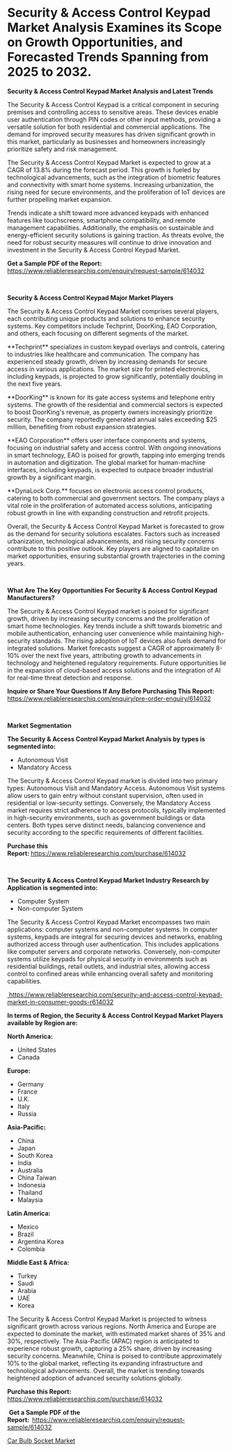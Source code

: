 <p><h1>Security & Access Control Keypad Market Analysis Examines its Scope on Growth Opportunities, and Forecasted Trends Spanning from 2025 to 2032.</h1></p><p><strong>Security & Access Control Keypad Market Analysis and Latest Trends</strong></p>
<p><p>The Security & Access Control Keypad is a critical component in securing premises and controlling access to sensitive areas. These devices enable user authentication through PIN codes or other input methods, providing a versatile solution for both residential and commercial applications. The demand for improved security measures has driven significant growth in this market, particularly as businesses and homeowners increasingly prioritize safety and risk management.</p><p>The Security & Access Control Keypad Market is expected to grow at a CAGR of 13.8% during the forecast period. This growth is fueled by technological advancements, such as the integration of biometric features and connectivity with smart home systems. Increasing urbanization, the rising need for secure environments, and the proliferation of IoT devices are further propelling market expansion. </p><p>Trends indicate a shift toward more advanced keypads with enhanced features like touchscreens, smartphone compatibility, and remote management capabilities. Additionally, the emphasis on sustainable and energy-efficient security solutions is gaining traction. As threats evolve, the need for robust security measures will continue to drive innovation and investment in the Security & Access Control Keypad Market.</p></p>
<p><strong>Get a Sample PDF of the Report:&nbsp;</strong> <a href="https://www.reliableresearchiq.com/enquiry/request-sample/614032?utm_campaign=2463&utm_medium=2&utm_source=Github&utm_content=ia&utm_term=24032025&utm_id=security-access-control-keypad">https://www.reliableresearchiq.com/enquiry/request-sample/614032</a></p>
<p>&nbsp;</p>
<p><strong>Security & Access Control Keypad Major Market Players</strong></p>
<p><p>The Security & Access Control Keypad Market comprises several players, each contributing unique products and solutions to enhance security systems. Key competitors include Techprint, DoorKing, EAO Corporation, and others, each focusing on different segments of the market.</p><p>**Techprint** specializes in custom keypad overlays and controls, catering to industries like healthcare and communication. The company has experienced steady growth, driven by increasing demands for secure access in various applications. The market size for printed electronics, including keypads, is projected to grow significantly, potentially doubling in the next five years.</p><p>**DoorKing** is known for its gate access systems and telephone entry systems. The growth of the residential and commercial sectors is expected to boost DoorKing's revenue, as property owners increasingly prioritize security. The company reportedly generated annual sales exceeding $25 million, benefiting from robust expansion strategies.</p><p>**EAO Corporation** offers user interface components and systems, focusing on industrial safety and access control. With ongoing innovations in smart technology, EAO is poised for growth, tapping into emerging trends in automation and digitization. The global market for human-machine interfaces, including keypads, is expected to outpace broader industrial growth by a significant margin.</p><p>**DynaLock Corp.** focuses on electronic access control products, catering to both commercial and government sectors. The company plays a vital role in the proliferation of automated access solutions, anticipating robust growth in line with expanding construction and retrofit projects.</p><p>Overall, the Security & Access Control Keypad Market is forecasted to grow as the demand for security solutions escalates. Factors such as increased urbanization, technological advancements, and rising security concerns contribute to this positive outlook. Key players are aligned to capitalize on market opportunities, ensuring substantial growth trajectories in the coming years.</p></p>
<p>&nbsp;</p>
<p><strong>What Are The Key Opportunities For Security & Access Control Keypad Manufacturers?</strong></p>
<p><p>The Security & Access Control Keypad market is poised for significant growth, driven by increasing security concerns and the proliferation of smart home technologies. Key trends include a shift towards biometric and mobile authentication, enhancing user convenience while maintaining high-security standards. The rising adoption of IoT devices also fuels demand for integrated solutions. Market forecasts suggest a CAGR of approximately 8-10% over the next five years, attributing growth to advancements in technology and heightened regulatory requirements. Future opportunities lie in the expansion of cloud-based access solutions and the integration of AI for real-time threat detection and response.</p></p>
<p><strong>Inquire or Share Your Questions If Any Before Purchasing This Report:</strong> <a href="https://www.reliableresearchiq.com/enquiry/pre-order-enquiry/614032?utm_campaign=2463&utm_medium=2&utm_source=Github&utm_content=ia&utm_term=24032025&utm_id=security-access-control-keypad">https://www.reliableresearchiq.com/enquiry/pre-order-enquiry/614032</a></p>
<p>&nbsp;</p>
<p><strong>Market Segmentation</strong></p>
<p><strong>The Security & Access Control Keypad Market Analysis by types is segmented into:</strong></p>
<p><ul><li>Autonomous Visit</li><li>Mandatory Access</li></ul></p>
<p><p>The Security & Access Control Keypad market is divided into two primary types: Autonomous Visit and Mandatory Access. Autonomous Visit systems allow users to gain entry without constant supervision, often used in residential or low-security settings. Conversely, the Mandatory Access market requires strict adherence to access protocols, typically implemented in high-security environments, such as government buildings or data centers. Both types serve distinct needs, balancing convenience and security according to the specific requirements of different facilities.</p></p>
<p><strong>Purchase this Report:&nbsp;</strong><a href="https://www.reliableresearchiq.com/purchase/614032?utm_campaign=2463&utm_medium=2&utm_source=Github&utm_content=ia&utm_term=24032025&utm_id=security-access-control-keypad">https://www.reliableresearchiq.com/purchase/614032</a></p>
<p>&nbsp;</p>
<p><strong>The Security & Access Control Keypad Market Industry Research by Application is segmented into:</strong></p>
<p><ul><li>Computer System</li><li>Non-computer System</li></ul></p>
<p><p>The Security & Access Control Keypad Market encompasses two main applications: computer systems and non-computer systems. In computer systems, keypads are integral for securing devices and networks, enabling authorized access through user authentication. This includes applications like computer servers and corporate networks. Conversely, non-computer systems utilize keypads for physical security in environments such as residential buildings, retail outlets, and industrial sites, allowing access control to confined areas while enhancing overall safety and monitoring capabilities.</p></p>
<p><a href="https://www.reliableresearchiq.com/security-and-access-control-keypad-market-in-consumer-goods-r614032?utm_campaign=2463&utm_medium=2&utm_source=Github&utm_content=ia&utm_term=24032025&utm_id=security-access-control-keypad">&nbsp;https://www.reliableresearchiq.com/security-and-access-control-keypad-market-in-consumer-goods-r614032</a></p>
<p><strong>In terms of Region, the Security & Access Control Keypad Market Players available by Region are:</strong></p>
<p>
    <p> <strong> North America: </strong>
        <ul>
            <li>United States</li>
            <li>Canada</li>
        </ul>
        </p> 
    <p> <strong> Europe: </strong>
        <ul>
            <li>Germany</li>
            <li>France</li>
            <li>U.K.</li>
            <li>Italy</li>
            <li>Russia</li>
        </ul>
        </p> 
    <p> <strong> Asia-Pacific: </strong>
        <ul>
            <li>China</li>
            <li>Japan</li>
            <li>South Korea</li>
            <li>India</li>
            <li>Australia</li>
            <li>China Taiwan</li>
            <li>Indonesia</li>
            <li>Thailand</li>
            <li>Malaysia</li>
        </ul>
        </p> 
    <p> <strong> Latin America: </strong>
        <ul>
            <li>Mexico</li>
            <li>Brazil</li>
            <li>Argentina Korea</li>
            <li>Colombia</li>
        </ul>
        </p> 
    <p> <strong> Middle East & Africa: </strong>
        <ul>
            <li>Turkey</li>
            <li>Saudi</li>
            <li>Arabia</li>
            <li>UAE</li>
            <li>Korea</li>
        </ul>
    </p>
    </p>
<p><p>The Security & Access Control Keypad Market is projected to witness significant growth across various regions. North America and Europe are expected to dominate the market, with estimated market shares of 35% and 30%, respectively. The Asia-Pacific (APAC) region is anticipated to experience robust growth, capturing a 25% share, driven by increasing security concerns. Meanwhile, China is poised to contribute approximately 10% to the global market, reflecting its expanding infrastructure and technological advancements. Overall, the market is trending towards heightened adoption of advanced security solutions globally.</p></p>
<p><strong>Purchase this Report: </strong><a href="https://www.reliableresearchiq.com/purchase/614032?utm_campaign=2463&utm_medium=2&utm_source=Github&utm_content=ia&utm_term=24032025&utm_id=security-access-control-keypad">https://www.reliableresearchiq.com/purchase/614032</a></p>
<p>&nbsp;<strong>Get a Sample PDF of the Report:&nbsp;&nbsp;</strong><a href="https://www.reliableresearchiq.com/enquiry/request-sample/614032?utm_campaign=2463&utm_medium=2&utm_source=Github&utm_content=ia&utm_term=24032025&utm_id=security-access-control-keypad">https://www.reliableresearchiq.com/enquiry/request-sample/614032</a></p>
<p><strong></strong></p>
<p><p><a href="https://github.com/NargisHussain75/Market-Research-Report-List-1/blob/main/car-bulb-socket-market.md?utm_campaign=2463&utm_medium=2&utm_source=Github&utm_content=ia&utm_term=24032025&utm_id=security-access-control-keypad">Car Bulb Socket Market</a></p></p>